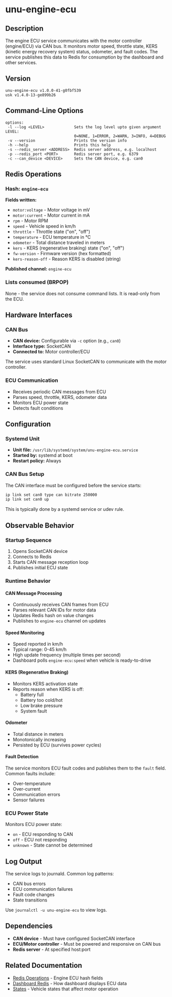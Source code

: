 # unu-engine-ecu

## Description

The engine ECU service communicates with the motor controller (engine/ECU) via CAN bus. It monitors motor speed, throttle state, KERS (kinetic energy recovery system) status, odometer, and fault codes. The service publishes this data to Redis for consumption by the dashboard and other services.

## Version

```
unu-engine-ecu v1.0.0-41-g0fbf539
usk v1.4.0-13-ge899b26
```

## Command-Line Options

```
options:
 -l --log <LEVEL>             Sets the log level upto given argument LEVEL:
                              0=NONE, 1=ERROR, 2=WARN, 3=INFO, 4=DEBUG
 -v --version                 Prints the version info
 -h --help                    Prints this help
 -s --redis_server <ADDRESS>  Redis server address, e.g. localhost
 -p --redis_port <PORT>       Redis server port, e.g. 6379
 -c --can_device <DEVICE>     Sets the CAN device, e.g. can0
```

## Redis Operations

### Hash: `engine-ecu`

**Fields written:**
- `motor:voltage` - Motor voltage in mV
- `motor:current` - Motor current in mA
- `rpm` - Motor RPM
- `speed` - Vehicle speed in km/h
- `throttle` - Throttle state ("on", "off")
- `temperature` - ECU temperature in °C
- `odometer` - Total distance traveled in meters
- `kers` - KERS (regenerative braking) state ("on", "off")
- `fw-version` - Firmware version (hex formatted)
- `kers-reason-off` - Reason KERS is disabled (string)

**Published channel:** `engine-ecu`

### Lists consumed (BRPOP)

None - the service does not consume command lists. It is read-only from the ECU.

## Hardware Interfaces

### CAN Bus

- **CAN device:** Configurable via `-c` option (e.g., `can0`)
- **Interface type:** SocketCAN
- **Connected to:** Motor controller/ECU

The service uses standard Linux SocketCAN to communicate with the motor controller.

### ECU Communication

- Receives periodic CAN messages from ECU
- Parses speed, throttle, KERS, odometer data
- Monitors ECU power state
- Detects fault conditions

## Configuration

### Systemd Unit

- **Unit file:** `/usr/lib/systemd/system/unu-engine-ecu.service`
- **Started by:** systemd at boot
- **Restart policy:** Always

### CAN Bus Setup

The CAN interface must be configured before the service starts:
```bash
ip link set can0 type can bitrate 250000
ip link set can0 up
```

This is typically done by a systemd service or udev rule.

## Observable Behavior

### Startup Sequence

1. Opens SocketCAN device
2. Connects to Redis
3. Starts CAN message reception loop
4. Publishes initial ECU state

### Runtime Behavior

#### CAN Message Processing

- Continuously receives CAN frames from ECU
- Parses relevant CAN IDs for motor data
- Updates Redis hash on value changes
- Publishes to `engine-ecu` channel on updates

#### Speed Monitoring

- Speed reported in km/h
- Typical range: 0-45 km/h
- High update frequency (multiple times per second)
- Dashboard polls `engine-ecu:speed` when vehicle is ready-to-drive

#### KERS (Regenerative Braking)

- Monitors KERS activation state
- Reports reason when KERS is off:
  - Battery full
  - Battery too cold/hot
  - Low brake pressure
  - System fault

#### Odometer

- Total distance in meters
- Monotonically increasing
- Persisted by ECU (survives power cycles)

#### Fault Detection

The service monitors ECU fault codes and publishes them to the `fault` field. Common faults include:
- Over-temperature
- Over-current
- Communication errors
- Sensor failures

### ECU Power State

Monitors ECU power state:
- `on` - ECU responding to CAN
- `off` - ECU not responding
- `unknown` - State cannot be determined

## Log Output

The service logs to journald. Common log patterns:
- CAN bus errors
- ECU communication failures
- Fault code changes
- State transitions

Use `journalctl -u unu-engine-ecu` to view logs.

## Dependencies

- **CAN device** - Must have configured SocketCAN interface
- **ECU/Motor controller** - Must be powered and responsive on CAN bus
- **Redis server** - At specified host:port

## Related Documentation

- [Redis Operations](../redis/README.md) - Engine ECU hash fields
- [Dashboard Redis](../dashboard/REDIS.md) - How dashboard displays ECU data
- [States](../states/README.md) - Vehicle states that affect motor operation
